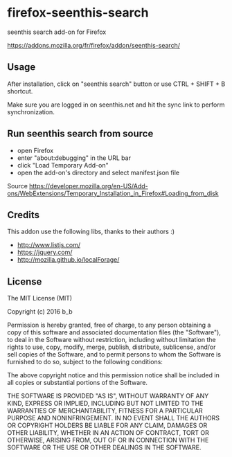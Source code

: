 firefox-seenthis-search
===========================

seenthis search add-on for Firefox

https://addons.mozilla.org/fr/firefox/addon/seenthis-search/

Usage
-----------------------

After installation, click on "seenthis search" button or use CTRL + SHIFT + B shortcut.

Make sure you are logged in on seenthis.net and hit the sync link to perform synchronization.

Run seenthis search from source
-----------------------

* open Firefox
* enter "about:debugging" in the URL bar
* click "Load Temporary Add-on"
* open the add-on's directory and select manifest.json file

Source https://developer.mozilla.org/en-US/Add-ons/WebExtensions/Temporary_Installation_in_Firefox#Loading_from_disk

Credits
-----------------------

This addon use the following libs, thanks to their authors :)

* http://www.listjs.com/
* https://jquery.com/
* http://mozilla.github.io/localForage/

License
-----------------------

The MIT License (MIT)

Copyright (c) 2016 b_b

Permission is hereby granted, free of charge, to any person obtaining a copy of this software and associated documentation files (the "Software"), to deal in the Software without restriction, including without limitation the rights to use, copy, modify, merge, publish, distribute, sublicense, and/or sell copies of the Software, and to permit persons to whom the Software is furnished to do so, subject to the following conditions:

The above copyright notice and this permission notice shall be included in all copies or substantial portions of the Software.

THE SOFTWARE IS PROVIDED "AS IS", WITHOUT WARRANTY OF ANY KIND, EXPRESS OR IMPLIED, INCLUDING BUT NOT LIMITED TO THE WARRANTIES OF MERCHANTABILITY, FITNESS FOR A PARTICULAR PURPOSE AND NONINFRINGEMENT. IN NO EVENT SHALL THE AUTHORS OR COPYRIGHT HOLDERS BE LIABLE FOR ANY CLAIM, DAMAGES OR OTHER LIABILITY, WHETHER IN AN ACTION OF CONTRACT, TORT OR OTHERWISE, ARISING FROM, OUT OF OR IN CONNECTION WITH THE SOFTWARE OR THE USE OR OTHER DEALINGS IN THE SOFTWARE.